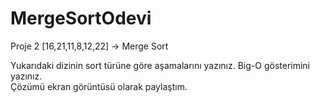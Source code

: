 # MergeSortOdevi
Proje 2
[16,21,11,8,12,22] -> Merge Sort

Yukarıdaki dizinin sort türüne göre aşamalarını yazınız.
Big-O gösterimini yazınız.  
Çözümü ekran görüntüsü olarak paylaştım.

